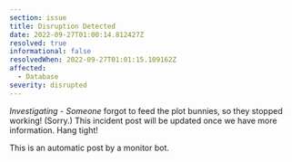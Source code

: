 ```yaml
---
section: issue
title: Disruption Detected
date: 2022-09-27T01:00:14.812427Z
resolved: true
informational: false
resolvedWhen: 2022-09-27T01:01:15.109162Z
affected:
  - Database
severity: disrupted
---
```

*Investigating* - _Someone_ forgot to feed the plot bunnies, so they stopped working! (Sorry.) This incident post will be updated once we have more information. Hang tight!

This is an automatic post by a monitor bot.
        
